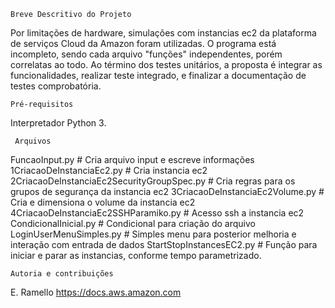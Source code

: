     Breve Descritivo do Projeto
Por limitações de hardware, simulações com instancias ec2 da plataforma de serviços Cloud da Amazon foram utilizadas.
O programa está incompleto, sendo cada arquivo "funções" independentes, porém correlatas ao todo.
Ao término dos testes unitários, a proposta é integrar as funcionalidades, realizar teste integrado, e finalizar a documentação de testes comprobatória.

    Pré-requisitos
Interpretador Python 3.

     Arquivos
FuncaoInput.py # Cria arquivo input e escreve informações
1CriacaoDeInstanciaEc2.py # Cria instancia ec2
2CriacaoDeInstanciaEc2SecurityGroupSpec.py # Cria regras para os grupos de segurança da instancia ec2
3CriacaoDeInstanciaEc2Volume.py # Cria e dimensiona o volume da instancia ec2
4CriacaoDeInstanciaEc2SSHParamiko.py # Acesso ssh a instancia ec2
CondicionalInicial.py # Condicional para criação do arquivo
LoginUserMenuSimples.py # Simples menu para posterior melhoria e interação com entrada de dados
StartStopInstancesEC2.py # Função para iniciar e parar as instancias, conforme tempo parametrizado.
     
    Autoria e contribuições
E. Ramello
https://docs.aws.amazon.com
